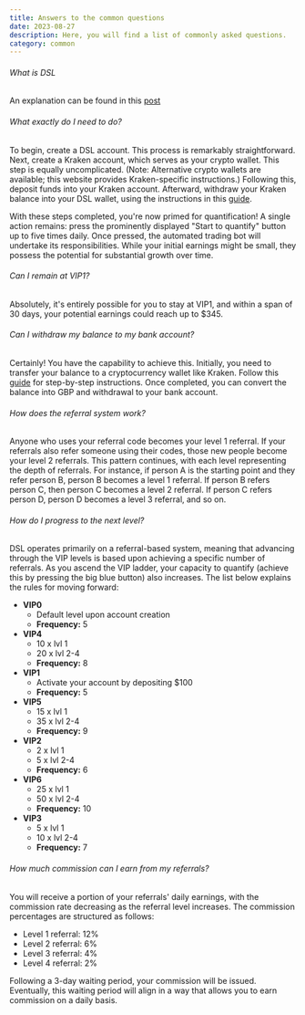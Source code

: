```yaml
---
title: Answers to the common questions
date: 2023-08-27
description: Here, you will find a list of commonly asked questions.
category: common
---
```


###### What is DSL
An explanation can be found in this [post](/posts/about-dsl/)

###### What exactly do I need to do?
To begin, create a DSL account. This process is remarkably straightforward. Next, create  a Kraken account, which serves as your crypto wallet. This step is equally uncomplicated. (Note: Alternative crypto wallets are available; this website provides Kraken-specific instructions.) Following this, deposit funds into your Kraken account. Afterward, withdraw your Kraken balance into your DSL wallet, using the instructions in this [guide](/posts/kraken-to-dsl/).

With these steps completed, you're now primed for quantification! A single action remains: press the prominently displayed "Start to quantify" button up to five times daily. Once pressed, the automated trading bot will undertake its responsibilities. While your initial earnings might be small, they possess the potential for substantial growth over time.

###### Can I remain at VIP1?
Absolutely, it's entirely possible for you to stay at VIP1, and within a span of 30 days, your potential earnings could reach up to $345.

###### Can I withdraw my balance to my bank account?
Certainly! You have the capability to achieve this. Initially, you need to transfer your balance to a cryptocurrency wallet like Kraken. Follow this [guide](/posts/dsl-to-kraken/) for step-by-step instructions. Once completed, you can convert the balance into GBP and withdrawal to your bank account.

###### How does the referral system work?
Anyone who uses your referral code becomes your level 1 referral. If your referrals also refer someone using their codes, those new people become your level 2 referrals. This pattern continues, with each level representing the depth of referrals. For instance, if person A is the starting point and they refer person B, person B becomes a level 1 referral. If person B refers person C, then person C becomes a level 2 referral. If person C refers person D, person D becomes a level 3 referral, and so on. 

###### How do I progress to the next level?
DSL operates primarily on a referral-based system, meaning that advancing through the VIP levels is based upon achieving a specific number of referrals. As you ascend the VIP ladder, your capacity to quantify (achieve this by pressing the big blue button) also increases. The list below explains the rules for moving forward:

<ul class="first-level">
    <li>
        <strong>VIP0</strong>
        <ul>
        <li>Default level upon account creation</li>
        <li><strong>Frequency:</strong> 5</li>
        </ul>
    </li>
    <li>
        <strong>VIP4</strong>
        <ul>
        <li>10 x lvl 1</li>
        <li>20 x lvl 2-4</li>
        <li><strong>Frequency:</strong> 8</li>
        </ul>
    </li>
    <li>
        <strong>VIP1</strong>
        <ul>
        <li>Activate your account by depositing $100</li>
        <li><strong>Frequency:</strong> 5</li>
        </ul>
    </li>
        <li>
        <strong>VIP5</strong>
        <ul>
        <li>15 x lvl 1</li>
        <li>35 x lvl 2-4</li>
        <li><strong>Frequency:</strong> 9</li>
        </ul>
    </li>
    <li>
        <strong>VIP2</strong>
        <ul>
        <li>2 x lvl 1</li>
        <li>5 x lvl 2-4</li>
        <li><strong>Frequency:</strong> 6</li>
        </ul>
    </li>
    <li>
        <strong>VIP6</strong>
        <ul>
        <li>25 x lvl 1</li>
        <li>50 x lvl 2-4</li>
        <li><strong>Frequency:</strong> 10</li>
        </ul>
    </li>
        <li>
        <strong>VIP3</strong>
        <ul>
        <li>5 x lvl 1</li>
        <li>10 x lvl 2-4</li>
        <li><strong>Frequency:</strong> 7</li>
        </ul>
    </li>
</ul>


###### How much commission can I earn from my referrals?
You will receive a portion of your referrals' daily earnings, with the commission rate decreasing as the referral level increases. The commission percentages are structured as follows:
 - Level 1 referral: 12%
 - Level 2 referral: 6%
 - Level 3 referral: 4%
 - Level 4 referral: 2%

Following a 3-day waiting period, your commission will be issued. Eventually, this waiting period will align in a way that allows you to earn commission on a daily basis.

